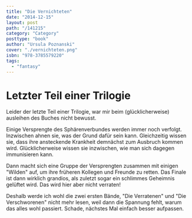 ```yaml
---
title: "Die Vernichteten"
date: "2014-12-15"
layout: post
path: "/141215"
category: "Category"
posttype: "book"
author: "Ursula Poznanski"
cover: "./vernichteten.png"
isbn: "978-3785579220"
tags:
  - "fantasy"
---
```

# Letzter Teil einer Trilogie

Leider der letzte Teil einer Trilogie, war mir beim (glücklicherweise) ausleihen des Buches nicht bewusst.

Einige Versprengte des Sphärenverbundes werden immer noch verfolgt. Inzwischen ahnen sie, was der Grund
dafür sein kann. Gleichzeitig wissen sie, dass ihre ansteckende Krankheit demnächst zum Ausbruch kommen wird.
Glücklicherweise wissen sie inzwischen, wie man sich dagegen immunisieren kann.

Dann macht sich eine Gruppe der Versprengten zusammen mit einigen "Wilden" auf, um ihre früheren Kollegen und
Freunde zu retten. Das Finale ist dann wirklich grandios, als zuletzt sogar ein schlimmes Geheimnis gelüftet
wird. Das wird hier aber nicht verraten!

Deshalb werde ich wohl die zwei ersten Bände, "Die Verratenen" und "Die Verschworenen" nicht mehr lesen, weil
dann die Spannung fehlt, warum das alles wohl passiert. Schade, nächstes Mal einfach besser aufpassen.
